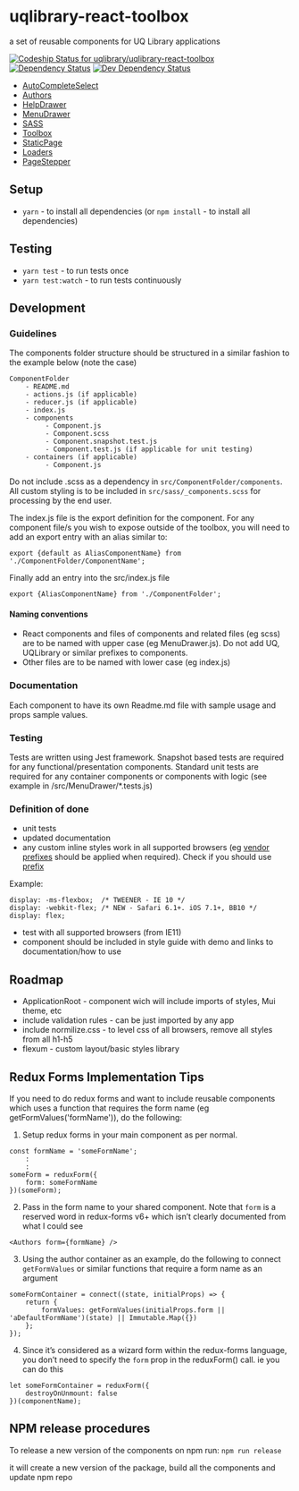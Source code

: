 # uqlibrary-react-toolbox
a set of reusable components for UQ Library applications


[ ![Codeship Status for uqlibrary/uqlibrary-react-toolbox](https://codeship.com/projects/73393d70-ed04-0134-e2b6-0a42fa094665/status?branch=master)](https://codeship.com/projects/208476)
[![Dependency Status](https://david-dm.org/uqlibrary/uqlibrary-react-toolbox.svg)](https://david-dm.org/uqlibrary/uqlibrary-react-toolbox)
[![Dev Dependency Status](https://david-dm.org/uqlibrary/uqlibrary-react-toolbox/dev-status.svg)](https://david-dm.org/uqlibrary/uqlibrary-react-toolbox?type=dev)

- [AutoCompleteSelect](https://github.com/uqlibrary/uqlibrary-react-toolbox/tree/master/src/AutoCompleteSelect)
- [Authors](https://github.com/uqlibrary/uqlibrary-react-toolbox/tree/master/src/Authors)
- [HelpDrawer](https://github.com/uqlibrary/uqlibrary-react-toolbox/tree/master/src/HelpDrawer)
- [MenuDrawer](https://github.com/uqlibrary/uqlibrary-react-toolbox/tree/master/src/MenuDrawer)
- [SASS](https://github.com/uqlibrary/uqlibrary-react-toolbox/tree/master/src/sass)
- [Toolbox](https://github.com/uqlibrary/uqlibrary-react-toolbox/tree/master/src/TextField)
- [StaticPage](https://github.com/uqlibrary/uqlibrary-react-toolbox/tree/master/src/StaticPage)
- [Loaders](https://github.com/uqlibrary/uqlibrary-react-toolbox/tree/master/src/Loaders)
- [PageStepper](https://github.com/uqlibrary/uqlibrary-react-toolbox/tree/master/src/PageStepper)

## Setup

- `yarn` - to install all dependencies (or `npm install` - to install all dependencies)

## Testing

- `yarn test` - to run tests once
- `yarn test:watch` - to run tests continuously


## Development

### Guidelines

The components folder structure should be structured in a similar fashion to the example below (note the case)

    ComponentFolder
        - README.md
        - actions.js (if applicable)
        - reducer.js (if applicable)
        - index.js
        - components
             - Component.js
             - Component.scss
             - Component.snapshot.test.js
             - Component.test.js (if applicable for unit testing)
        - containers (if applicable)
             - Component.js
   
Do not include .scss as a dependency in `src/ComponentFolder/components`. All custom styling is to be included in `src/sass/_components.scss` for processing by the end user. 

The index.js file is the export definition for the component. For any component file/s you wish to expose outside of the toolbox, you will need to add an export entry with an alias similar to:

    export {default as AliasComponentName} from './ComponentFolder/ComponentName';

Finally add an entry into the src/index.js file
    
    export {AliasComponentName} from './ComponentFolder';

#### Naming conventions

- React components and files of components and related files (eg scss) are to be named with upper case (eg MenuDrawer.js). Do not add UQ, UQLibrary or similar prefixes to components.
- Other files are to be named with lower case (eg index.js)

### Documentation

Each component to have its own Readme.md file with sample usage and props sample values.

### Testing

Tests are written using Jest framework. Snapshot based tests are required for any functional/presentation components. Standard unit tests are required for any container components or components with logic (see example in /src/MenuDrawer/*.tests.js)

### Definition of done

- unit tests
- updated documentation
- any custom inline styles work in all supported browsers (eg [vendor prefixes](https://developer.mozilla.org/en-US/docs/Glossary/Vendor_Prefix) should be applied when required). Check if you should use [prefix](http://shouldiprefix.com/)

Example:
```
display: -ms-flexbox;  /* TWEENER - IE 10 */
display: -webkit-flex; /* NEW - Safari 6.1+. iOS 7.1+, BB10 */
display: flex;  
```

- test with all supported browsers (from IE11)
- component should be included in style guide with demo and links to documentation/how to use


## Roadmap

- ApplicationRoot - component wich will include imports of styles, Mui theme, etc 
- include validation rules - can be just imported by any app
- include normilize.css - to level css of all browsers, remove all styles from all h1-h5
- flexum - custom layout/basic styles library

## Redux Forms Implementation Tips
If you need to do redux forms and want to include reusable components which uses a function that requires the form name (eg getFormValues('formName')), do the following:

1. Setup redux forms in your main component as per normal. 
```
const formName = 'someFormName';
    :
    :
someForm = reduxForm({
    form: someFormName
})(someForm);
```

2. Pass in the form name to your shared component. Note that `form` is a reserved word in redux-forms v6+ which isn’t clearly documented from what I could see

```
<Authors form={formName} />
```

3. Using the author container as an example, do the following to connect `getFormValues` or similar functions that require a form name as an argument

```
someFormContainer = connect((state, initialProps) => {
    return {
        formValues: getFormValues(initialProps.form || 'aDefaultFormName')(state) || Immutable.Map({})
    };
});
```

4. Since it’s considered as a wizard form within the redux-forms language, you don’t need to specify the `form` prop in the reduxForm() call. ie you can do this

```
let someFormContainer = reduxForm({
    destroyOnUnmount: false
})(componentName);
```

## NPM release procedures

To release a new version of the components on npm run:
`npm run release`

it will create a new version of the package, build all the components and update npm repo

